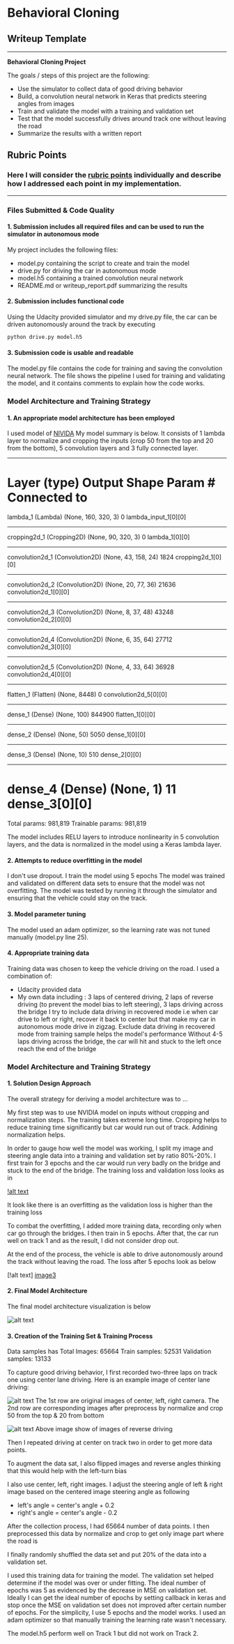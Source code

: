 # **Behavioral Cloning** 

## Writeup Template


---

**Behavioral Cloning Project**

The goals / steps of this project are the following:
* Use the simulator to collect data of good driving behavior
* Build, a convolution neural network in Keras that predicts steering angles from images
* Train and validate the model with a training and validation set
* Test that the model successfully drives around track one without leaving the road
* Summarize the results with a written report


[//]: # (Image References)

[image1]: ./images/model.png "Model Visualization"
[image2]: ./images/loss_3epochs.png "Loss after 3 epochs"
[image3]: ./images/loss_5epochs.png "Loss after 5 epochs"
[image4]: ./images/driving_central.png "Driving at Center Image"
[image5]: ./images/driving_reverse.png "Driving Reverse Image"
[image6]: ./examples/placeholder_small.png "Normal Image"
[image7]: ./examples/placeholder_small.png "Flipped Image"

## Rubric Points
### Here I will consider the [rubric points](https://review.udacity.com/#!/rubrics/432/view) individually and describe how I addressed each point in my implementation.  

---
### Files Submitted & Code Quality

#### 1. Submission includes all required files and can be used to run the simulator in autonomous mode

My project includes the following files:
* model.py containing the script to create and train the model
* drive.py for driving the car in autonomous mode
* model.h5 containing a trained convolution neural network 
* README.md or writeup_report.pdf summarizing the results

#### 2. Submission includes functional code
Using the Udacity provided simulator and my drive.py file, the car can be driven autonomously around the track by executing 
```sh
python drive.py model.h5
```

#### 3. Submission code is usable and readable

The model.py file contains the code for training and saving the convolution neural network. The file shows the pipeline I used for training and validating the model, and it contains comments to explain how the code works.

### Model Architecture and Training Strategy

#### 1. An appropriate model architecture has been employed

I used model of [NIVIDA](https://devblogs.nvidia.com/parallelforall/deep-learning-self-driving-cars/)
My model summary is below. 
It consists of 1 lambda layer to normalize and cropping the inputs (crop 50 from the top and 20 from the bottom), 5 convolution layers and 3 fully connected layer.
____________________________________________________________________________________________________
Layer (type)                     Output Shape          Param #     Connected to                     
====================================================================================================
lambda_1 (Lambda)                (None, 160, 320, 3)   0           lambda_input_1[0][0]             
____________________________________________________________________________________________________
cropping2d_1 (Cropping2D)        (None, 90, 320, 3)    0           lambda_1[0][0]                   
____________________________________________________________________________________________________
convolution2d_1 (Convolution2D)  (None, 43, 158, 24)   1824        cropping2d_1[0][0]               
____________________________________________________________________________________________________
convolution2d_2 (Convolution2D)  (None, 20, 77, 36)    21636       convolution2d_1[0][0]            
____________________________________________________________________________________________________
convolution2d_3 (Convolution2D)  (None, 8, 37, 48)     43248       convolution2d_2[0][0]            
____________________________________________________________________________________________________
convolution2d_4 (Convolution2D)  (None, 6, 35, 64)     27712       convolution2d_3[0][0]            
____________________________________________________________________________________________________
convolution2d_5 (Convolution2D)  (None, 4, 33, 64)     36928       convolution2d_4[0][0]            
____________________________________________________________________________________________________
flatten_1 (Flatten)              (None, 8448)          0           convolution2d_5[0][0]            
____________________________________________________________________________________________________
dense_1 (Dense)                  (None, 100)           844900      flatten_1[0][0]                  
____________________________________________________________________________________________________
dense_2 (Dense)                  (None, 50)            5050        dense_1[0][0]                    
____________________________________________________________________________________________________
dense_3 (Dense)                  (None, 10)            510         dense_2[0][0]                    
____________________________________________________________________________________________________
dense_4 (Dense)                  (None, 1)             11          dense_3[0][0]                    
====================================================================================================
Total params: 981,819
Trainable params: 981,819

The model includes RELU layers to introduce nonlinearity in 5 convolution layers, and the data is normalized in the model using a Keras lambda layer.

#### 2. Attempts to reduce overfitting in the model

I don't use dropout. I train the model using 5 epochs
The model was trained and validated on different data sets to ensure that the model was not overfitting. The model was tested by running it through the simulator and ensuring that the vehicle could stay on the track.


#### 3. Model parameter tuning

The model used an adam optimizer, so the learning rate was not tuned manually (model.py line 25).

#### 4. Appropriate training data

Training data was chosen to keep the vehicle driving on the road. I used a combination of:
* Udacity provided data
* My own data including : 3 laps of centered driving, 2 laps of reverse driving (to prevent the model bias to left steering), 3 laps driving across the bridge
I try to include data driving in recovered mode i.e when car drive to left or right, recover it back to center but that make my car in autonomous mode drive in zigzag. Exclude data driving in recovered mode from training sample helps the model's performance
Without 4-5 laps driving across the bridge, the car will hit and stuck to the left once reach the end of the bridge 


### Model Architecture and Training Strategy

#### 1. Solution Design Approach

The overall strategy for deriving a model architecture was to ...

My first step was to use NVIDIA model on inputs without cropping and normalization steps. The training takes extreme long time. Cropping helps to reduce training time significantly but car would run out of track. Addining normalization helps. 

In order to gauge how well the model was working, I split my image and steering angle data into a training and validation set by ratio 80%-20%. I first train for 3 epochs and the car would run very badly on the bridge and stuck to the end of the bridge. The training loss and validation loss looks as in 

[!alt text][image2]

It look like there is an overfitting as the validation loss is higher than the training loss

To combat the overfitting, I added more training data, recording only when car go through the bridges. I then train in 5 epochs. After that, the car run well on track 1 and as the result, I did not consider drop out.


At the end of the process, the vehicle is able to drive autonomously around the track without leaving the road. The loss after 5 epochs look as below

[!alt text] [image3]

#### 2. Final Model Architecture

The final model architecture visualization is below

![alt text][image1]

#### 3. Creation of the Training Set & Training Process

Data samples has
Total Images: 65664
Train samples: 52531
Validation samples: 13133

To capture good driving behavior, I first recorded two-three laps on track one using center lane driving. Here is an example image of center lane driving:

![alt text][image4]
The 1st row are original images of center, left, right camera. The 2nd row are corresponding images after preprocess by normalize and crop 50 from the top & 20 from bottom

![alt text][image5]
Above image show of images of reverse driving

Then I repeated driving at center on track two in order to get more data points.

To augment the data sat, I also flipped images and reverse angles thinking that this would help with the left-turn bias

 I also use center, left, right images. I adjust the steering angle of left & right image based on the centered image steering angle as following
 * left's angle = center's angle + 0.2
 * right's angle = center's angle - 0.2

After the collection process, I had 65664 number of data points. I then preprocessed this data by normalize and crop to get only image part where the road is

I finally randomly shuffled the data set and put 20% of the data into a validation set. 

I used this training data for training the model. The validation set helped determine if the model was over or under fitting. The ideal number of epochs was 5 as evidenced by the decrease in MSE on validation set. Ideally I can get the ideal number of epochs by setting callback in keras and stop once the MSE on validation set does not improved after certain number of epochs. For the simplicity, I use 5 epochs and the model works. I used an adam optimizer so that manually training the learning rate wasn't necessary.

The model.h5 perform well on Track 1 but did not work on Track 2.